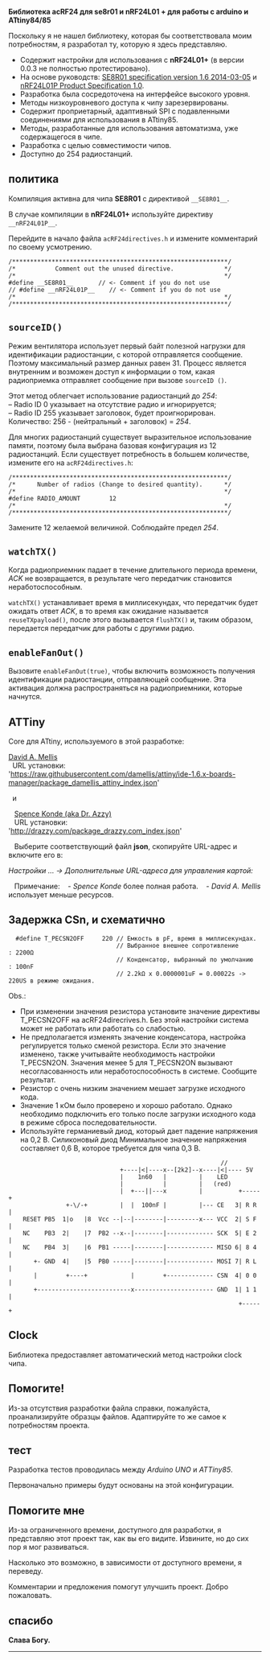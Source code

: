 **Библиотека acRF24 для se8r01 и nRF24L01 + для работы с arduino и ATtiny84/85**

Поскольку я не нашел библиотеку, которая бы соответствовала моим потребностям, я разработал ту, которую я здесь представляю.
* Содержит настройки для использования с **nRF24L01+** (в версии 0.0.3 не полностью протестировано).
* На основе руководств:
[SE8R01 specification version 1.6 2014-03-05](http://community.atmel.com/sites/default/files/forum_attachments/SE8R01_DataSheet_v1%20-%20副本.pdf)
 и [nRF24L01P Product Specification 1.0](https://www.nordicsemi.com/eng/content/download/2726/34069/file/nRF24L01P_Product_Specification_1_0.pdf).
* Разработка была сосредоточена на интерфейсе высокого уровня.
* Методы низкоуровневого доступа к чипу зарезервированы.
* Содержит проприетарный, адаптивный SPI с подавленными соединениями для использования в ATtiny85.
* Методы, разработанные для использования автоматизма, уже содержащегося в чипе.
* Разработка с целью совместимости чипов.
* Доступно до 254 радиостанций.

политика
------------
  Компиляция активна для чипа **SE8R01** с директивой `__SE8R01__`.
  
  В случае компиляции в **nRF24L01+** используйте директиву `__nRF24L01P__`.

  Перейдите в начало файла `acRF24directives.h` и измените комментарий по своему усмотрению.

```
/************************************************************/
/*           Comment out the unused directive.              */
/*                                                          */
#define __SE8R01__       // <- Comment if you do not use
// #define __nRF24L01P__    // <- Comment if you do not use
/*                                                          */
/************************************************************/
```


`sourceID()`
------------
  Режим вентилятора использует первый байт полезной нагрузки для идентификации радиостанции, с которой отправляется сообщение. Поэтому максимальный размер данных равен 31. Процесс является внутренним и возможен доступ к информации о том, какая радиоприемка отправляет сообщение при вызове `sourceID ()`.
  
  Этот метод облегчает использование радиостанций до *254*:    
  – Radio ID 0 указывает на отсутствие радио и игнорируется;    
  – Radio ID 255 указывает заголовок, будет проигнорирован.    
  Количество: 256 - (нейтральный + заголовок) = *254*.
  
  Для многих радиостанций существует выразительное использование памяти, поэтому была выбрана базовая конфигурация из 12 радиостанций. Если существует потребность в большем количестве, измените его на `acRF24directives.h`:

```
/************************************************************/
/*      Number of radios (Change to desired quantity).      */
/*                                                          */
#define RADIO_AMOUNT        12
/*                                                          */
/************************************************************/
```

  Замените 12 желаемой величиной. Соблюдайте предел *254*.


`watchTX()`
------------
  Когда радиоприемник падает в течение длительного периода времени, *ACK* не возвращается, в результате чего передатчик становится неработоспособным.

  `watchTX()` устанавливает время в миллисекундах, что передатчик будет ожидать ответ *ACK*, в то время как ожидание называется `reuseTXpayload()`, после этого вызывается `flushTX()` и, таким образом, передается передатчик для работы с другими радио.


`enableFanOut()`
------------
  Вызовите `enableFanOut(true)`, чтобы включить возможность получения идентификации радиостанции, отправляющей сообщение. Эта активация должна распространяться на радиоприемники, которые начнутся.


ATTiny
------------
Core для ATtiny, используемого в этой разработке:

  [David A. Mellis](https://github.com/damellis/attiny)    
  URL установки:    
  'https://raw.githubusercontent.com/damellis/attiny/ide-1.6.x-boards-manager/package_damellis_attiny_index.json'

  и

   [Spence Konde (aka Dr. Azzy)](https://github.com/SpenceKonde/ATTinyCore)    
   URL установки:    
   'http://drazzy.com/package_drazzy.com_index.json'

   Выберите соответствующий файл **json**, скопируйте URL-адрес и включите его в:

   _Настройки ... -> Дополнительные URL-адреса для управления картой:_

   Примечание:
   - _Spence Konde_ более полная работа.
   - _David A. Mellis_ использует меньше ресурсов.

Задержка CSn, и схематично
------------
```  
  #define T_PECSN2OFF     220 // Емкость в pF, время в миллисекундах.
                              // Выбранное внешнее сопротивление      : 2200Ω
                              // Конденсатор, выбранный по умолчанию  : 100nF
                              // 2.2kΩ x 0.0000001uF = 0.00022s -> 220US в режиме ожидания.
```
  Obs.:
  * При изменении значения резистора установите значение директивы T_PECSN2OFF
    на acRF24direcrives.h. Без этой настройки система может не работать или
    работать со слабостью.
  * Не предполагается изменять значение конденсатора, настройка регулируется только
    сменой резистора. Если это значение изменено, также учитывайте необходимость
    настройки T\_PECSN2ON. Значения менее 5 для T_PECSN2ON вызывают несогласованность
    или неработоспособность в системе. Сообщите результат.
  * Резистор с очень низким значением мешает загрузке исходного кода.
  * Значение 1 кОм было проверено и хорошо работало. Однако необходимо подключить его только после загрузки исходного кода в режиме сброса последовательности.
  * Используйте германиевый диод, который дает падение напряжения на 0,2 В. Силиконовый диод Минимальное значение напряжения составляет 0,6 В, которое требуется для чипа 0,3 В.
```  
                                                           //
                               +----|<|----x--[2k2]--x----|<|---- 5V 
                               |    1n60   |         |    LED
                               |           |         |   (red)
                               |  +---||---x         |          +-----+
                +-\/-+         |  |  100nF |         |--- CE   3| R R |
    RESET PB5  1|o   |8  Vcc --|--|--------|---------x--- VCC  2| S F |
    NC    PB3  2|    |7  PB2 --x--|--------|------------- SCK  5| E 2 |
    NC    PB4  3|    |6  PB1 -----|--------|------------- MISO 6| 8 4 |
       +- GND  4|    |5  PB0 -----|--------|------------- MOSI 7| R L |
       |        +----+            |        +------------- CSN  4| 0 0 |
       +--------------------------x---------------------- GND  1| 1 1 |
                                                                +-----+
```


Clock
------------
  Библиотека предоставляет автоматический метод настройки clock чипа.


Помогите!
------------
  Из-за отсутствия разработки файла справки, пожалуйста, проанализируйте образцы файлов. Адаптируйте то же самое к потребностям проекта.


тест
------------
  Разработка тестов проводилась между *Arduino UNO* и *ATTiny85*.
  
  Первоначально примеры будут основаны на этой конфигурации.


Помогите мне
------------
  Из-за ограниченного времени, доступного для разработки, я представляю этот проект так, как вы его видите. Извините, но до сих пор я мог развиваться.
  
  Насколько это возможно, в зависимости от доступного времени, я переведу.
  
  Комментарии и предложения помогут улучшить проект. Добро пожаловать.


спасибо
------------
  **Слава Богу.**
  
------------

